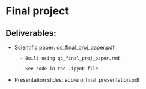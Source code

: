 # Final project

## Deliverables:

- Scientific paper: qc_final_proj_paper.pdf

        - Built using qc_final_proj_paper.rmd

        - See code in the .ipynb file

- Presentation slides: sobiero_final_presentation.pdf


